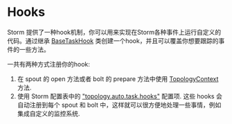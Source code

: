 # Hooks

Storm 提供了一种hook机制，你可以用来实现在Storm各种事件上运行自定义的代码。通过继承 [BaseTaskHook](javadocs/org/apache/storm/hooks/BaseTaskHook.html) 类创建一个hook，并且可以覆盖你想要跟踪的事件的一些方法。

一共有两种方式注册你的hook:

1.  在 spout 的 open 方法或者 bolt 的 prepare 方法中使用 [TopologyContext](javadocs/org/apache/storm/task/TopologyContext.html#addTaskHook) 方法.
2.  使用 Storm 配置表中的 ["topology.auto.task.hooks"](javadocs/org/apache/storm/Config.html#TOPOLOGY_AUTO_TASK_HOOKS) 配置项. 这些 hooks 会自动注册到每个 spout 和 bolt 中，这样就可以很方便地处理一些事情，例如集成自定义的监控系统.